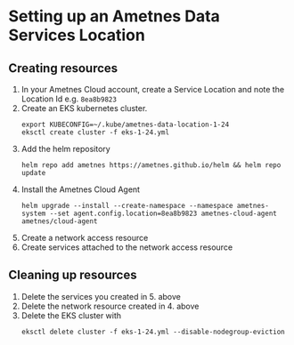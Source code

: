 # Setting up an Ametnes Data Services Location

## Creating resources
1. In your Ametnes Cloud account, create a Service Location and note the Location Id e.g. `8ea8b9823`
2. Create an EKS kubernetes cluster.
    ```
    export KUBECONFIG=~/.kube/ametnes-data-location-1-24
    eksctl create cluster -f eks-1-24.yml
    ```
3. Add the helm repository
    ```
    helm repo add ametnes https://ametnes.github.io/helm && helm repo update
    ```
4. Install the Ametnes Cloud Agent
    ```
    helm upgrade --install --create-namespace --namespace ametnes-system --set agent.config.location=8ea8b9823 ametnes-cloud-agent ametnes/cloud-agent
    ```
5. Create a network access resource
6. Create services attached to the network access resource


## Cleaning up resources
1. Delete the services you created in 5. above
2. Delete the network resource created in 4. above
3. Delete the EKS cluster with 
    ```
    eksctl delete cluster -f eks-1-24.yml --disable-nodegroup-eviction
    ```
